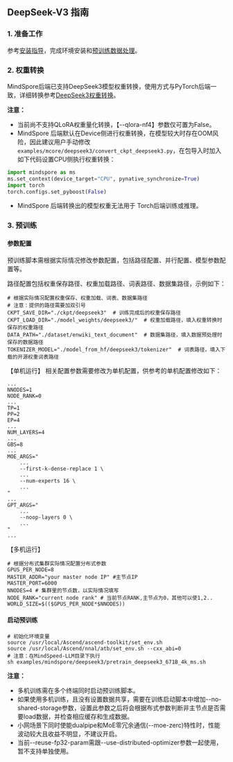 ## DeepSeek-V3 指南
### 1. 准备工作

参考[安装指导](../../../docs/mindspore/features/install_guide.md)，完成环境安装和[预训练数据处理](../../../docs/pytorch/solutions/pretrain/pretrain_dataset.md)。


### 2. 权重转换
MindSpore后端已支持DeepSeek3模型权重转换，使用方式与PyTorch后端一致，详细转换参考[DeepSeek3权重转换](../../mcore/deepseek3/README.md)。

**注意：**
- 当前尚不支持QLoRA权重量化转换，【--qlora-nf4】参数仅可置为False。
- MindSpore 后端默认在Device侧进行权重转换，在模型较大时存在OOM风险，因此建议用户手动修改`examples/mcore/deepseek3/convert_ckpt_deepseek3.py`，在包导入时加入如下代码设置CPU侧执行权重转换：

```python
import mindspore as ms
ms.set_context(device_target="CPU", pynative_synchronize=True)
import torch
torch.configs.set_pyboost(False)
```

- MindSpore 后端转换出的模型权重无法用于 Torch后端训练或推理。

### 3. 预训练

#### 参数配置
预训练脚本需根据实际情况修改参数配置，包括路径配置、并行配置、模型参数配置等。

路径配置包括权重保存路径、权重加载路径、词表路径、数据集路径，示例如下：

``` shell
# 根据实际情况配置权重保存、权重加载、词表、数据集路径
# 注意：提供的路径需要加双引号
CKPT_SAVE_DIR="./ckpt/deepseek3"  # 训练完成后的权重保存路径
CKPT_LOAD_DIR="./model_weights/deepseek3/"  # 权重加载路径，填入权重转换时保存的权重路径
DATA_PATH="./dataset/enwiki_text_document"  # 数据集路径，填入数据预处理时保存的数据路径
TOKENIZER_MODEL="./model_from_hf/deepseek3/tokenizer"  # 词表路径，填入下载的开源权重词表路径
```

【单机运行】
相关配置参数需要修改为单机配置，供参考的单机配置修改如下：
```shell
...
NNODES=1
NODE_RANK=0  
...
TP=1
PP=2
EP=4
...
NUM_LAYERS=4
...
GBS=8
...
MOE_ARGS="
    ...
    --first-k-dense-replace 1 \
    ...
    --num-experts 16 \
    ...
"
...
GPT_ARGS="
    ...
    --noop-layers 0 \
    ...
"
...
```
【多机运行】
```shell
# 根据分布式集群实际情况配置分布式参数
GPUS_PER_NODE=8
MASTER_ADDR="your master node IP" #主节点IP
MASTER_PORT=6000
NNODES=4 # 集群里的节点数，以实际情况填写
NODE_RANK="current node rank" # 当前节点RANK,主节点为0，其他可以使1,2..
WORLD_SIZE=$(($GPUS_PER_NODE*$NNODES))
```

#### 启动预训练

```shell
# 初始化环境变量
source /usr/local/Ascend/ascend-toolkit/set_env.sh
source /usr/local/Ascend/nnal/atb/set_env.sh --cxx_abi=0
# 注意：在MindSpeed-LLM目录下执行
sh examples/mindspore/deepseek3/pretrain_deepseek3_671B_4k_ms.sh
```



**注意：**

- 多机训练需在多个终端同时启动预训练脚本。
- 如果使用多机训练，且没有设置数据共享，需要在训练启动脚本中增加--no-shared-storage参数，设置此参数之后将会根据布式参数判断非主节点是否需要load数据，并检查相应缓存和生成数据。
- 小网场景下同时使能dualpipe和MoE零冗余通信(--moe-zerc)特性时，性能波动较大且收益不明显，不建议开启。
- 当前--reuse-fp32-param需跟--use-distributed-optimizer参数一起使用，暂不支持单独使用。